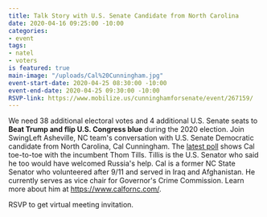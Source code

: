 ```yaml
---
title: Talk Story with U.S. Senate Candidate from North Carolina
date: 2020-04-16 09:25:00 -10:00
categories:
- event
tags:
- natel
- voters
is featured: true
main-image: "/uploads/Cal%20Cunningham.jpg"
event-start-date: 2020-04-25 08:30:00 -10:00
event-end-date: 2020-04-25 09:30:00 -10:00
RSVP-link: https://www.mobilize.us/cunninghamforsenate/event/267159/
---
```


We need 38 additional electoral votes and 4 additional U.S. Senate seats to **Beat Trump and flip U.S. Congress blue** during the 2020 election.  Join SwingLeft Asheville, NC team's conversation with U.S. Senate Democratic candidate from North Carolina, Cal Cunningham.  The [latest poll](https://www.realclearpolitics.com/epolls/2020/senate/nc/north_carolina_senate_tillis_vs_cunningham-6908.html) shows Cal toe-to-toe with the incumbent Thom Tills.  Tillis is the U.S. Senator who said he too would have welcomed Russia's help.  Cal is a former NC State Senator who volunteered after 9/11 and served in Iraq and Afghanistan.  He currently serves as vice chair for Governor's Crime Commission.  Learn more about him at https://www.calfornc.com/.

RSVP to get virtual meeting invitation.  